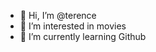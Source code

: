 - 👋 Hi, I’m @terence
- 👀 I’m interested in movies
- 🌱 I’m currently learning Github


<!---
terence is a ✨ special ✨ repository because its `README.md` (this file) appears on your GitHub profile.
You can click the Preview link to take a look at your changes.
--->
